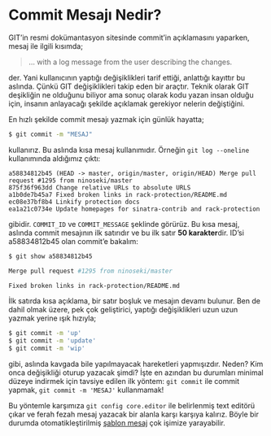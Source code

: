 # Commit Mesajı Nedir?

GIT’in resmi dokümantasyon sitesinde commit’in açıklamasını yaparken, mesaj
ile ilgili kısımda;

> ... with a log message from the user describing the changes.

der. Yani kullanıcının yaptığı değişiklikleri tarif ettiği, anlattığı kayıttır
bu aslında. Çünkü GIT değişiklikleri takip eden bir araçtır. Teknik olarak
GIT deşikliğin ne olduğunu biliyor ama sonuç olarak kodu yazan insan
olduğu için, insanın anlayacağı şekilde açıklamak gerekiyor nelerin değiştiğini.

En hızlı şekilde commit mesajı yazmak için günlük hayatta;

```bash
$ git commit -m "MESAJ"
```

kullanırız. Bu aslında kısa mesaj kullanımıdır. Örneğin `git log --oneline`
kullanımında aldığımız çıktı:

    a58834812b45 (HEAD -> master, origin/master, origin/HEAD) Merge pull request #1295 from ninoseki/master
    875f36f963dd Change relative URLs to absolute URLS
    a1b0de7b45a7 Fixed broken links in rack-protection/README.md
    ec08e37bf8b4 Linkify protection docs
    ea1a21c0734e Update homepages for sinatra-contrib and rack-protection

gibidir. `COMMIT_ID` ve `COMMIT_MESSAGE` şeklinde görürüz. Bu kısa mesaj,
aslında commit mesajının ilk satırıdır ve bu ilk satır **50 karakter**dir.
ID’si a58834812b45 olan commit’e bakalım:

```bash
$ git show a58834812b45

Merge pull request #1295 from ninoseki/master

Fixed broken links in rack-protection/README.md
```

İlk satırda kısa açıklama, bir satır boşluk ve mesajın devamı bulunur. Ben de
dahil olmak üzere, pek çok geliştirici, yaptığı değişiklikleri uzun uzun
yazmak yerine ışık hızıyla;

```bash
$ git commit -m 'up'
$ git commit -m 'update'
$ git commit -m 'wip'
```

gibi, aslında kavgada bile yapılmayacak hareketleri yapmışızdır. Neden? Kim
onca değişikliği oturup yazacak şimdi? İşte en azından bu durumları minimal
düzeye indirmek için tavsiye edilen ilk yöntem: `git commit` ile commit
yapmak, `git commit -m 'MESAJ'` kullanmamak!

Bu yöntemle karşımıza `git config core.editor` ile belirlenmiş text editörü
çıkar ve ferah fezah mesaj yazacak bir alanla karşı karşıya kalırız. Böyle bir 
durumda otomatikleştirilmiş 
[şablon mesaj](08-temel-konfigurasyon-ogeleri.md#commit-template) çok işimize 
yarayabilir.
